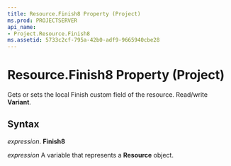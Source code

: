 ```yaml
---
title: Resource.Finish8 Property (Project)
ms.prod: PROJECTSERVER
api_name:
- Project.Resource.Finish8
ms.assetid: 5733c2cf-795a-42b0-adf9-9665940cbe28
---
```



# Resource.Finish8 Property (Project)

Gets or sets the local Finish custom field of the resource. Read/write  **Variant**.


## Syntax

 _expression_. **Finish8**

 _expression_ A variable that represents a **Resource** object.


